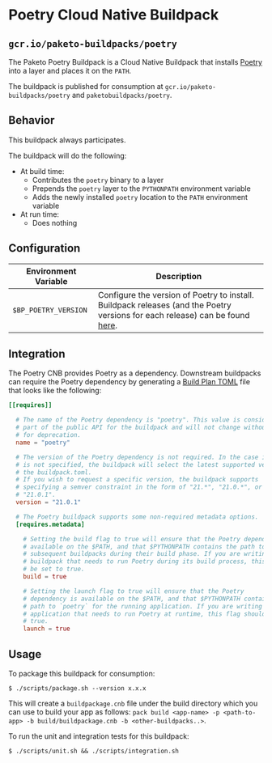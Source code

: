 # Poetry Cloud Native Buildpack
## `gcr.io/paketo-buildpacks/poetry`

The Paketo Poetry Buildpack is a Cloud Native Buildpack that installs [Poetry](https://python-poetry.org/) into a
layer and places it on the `PATH`.

The buildpack is published for consumption at `gcr.io/paketo-buildpacks/poetry` and
`paketobuildpacks/poetry`.

## Behavior
This buildpack always participates.

The buildpack will do the following:
* At build time:
  - Contributes the `poetry` binary to a layer
  - Prepends the `poetry` layer to the `PYTHONPATH` environment variable
  - Adds the newly installed `poetry` location to the `PATH` environment variable
* At run time:
  - Does nothing

## Configuration
| Environment Variable | Description
| -------------------- | -----------
| `$BP_POETRY_VERSION` | Configure the version of Poetry to install. Buildpack releases (and the Poetry versions for each release) can be found [here](https://github.com/paketo-buildpacks/poetry/releases).

## Integration

The Poetry CNB provides Poetry as a dependency. Downstream buildpacks can require the Poetry
dependency by generating a [Build Plan
TOML](https://github.com/buildpacks/spec/blob/master/buildpack.md#build-plan-toml)
file that looks like the following:

```toml
[[requires]]

  # The name of the Poetry dependency is "poetry". This value is considered
  # part of the public API for the buildpack and will not change without a plan
  # for deprecation.
  name = "poetry"

  # The version of the Poetry dependency is not required. In the case it
  # is not specified, the buildpack will select the latest supported version in
  # the buildpack.toml.
  # If you wish to request a specific version, the buildpack supports
  # specifying a semver constraint in the form of "21.*", "21.0.*", or even
  # "21.0.1".
  version = "21.0.1"

  # The Poetry buildpack supports some non-required metadata options.
  [requires.metadata]

    # Setting the build flag to true will ensure that the Poetry dependency is
    # available on the $PATH, and that $PYTHONPATH contains the path to `poetry` for
    # subsequent buildpacks during their build phase. If you are writing a
    # buildpack that needs to run Poetry during its build process, this flag should
    # be set to true.
    build = true

    # Setting the launch flag to true will ensure that the Poetry
    # dependency is available on the $PATH, and that $PYTHONPATH contains the
    # path to `poetry` for the running application. If you are writing an
    # application that needs to run Poetry at runtime, this flag should be set to
    # true.
    launch = true
```

## Usage

To package this buildpack for consumption:
```
$ ./scripts/package.sh --version x.x.x
```
This will create a `buildpackage.cnb` file under the build directory which you
can use to build your app as follows: `pack build <app-name> -p <path-to-app> -b
build/buildpackage.cnb -b <other-buildpacks..>`.

To run the unit and integration tests for this buildpack:
```
$ ./scripts/unit.sh && ./scripts/integration.sh
```

